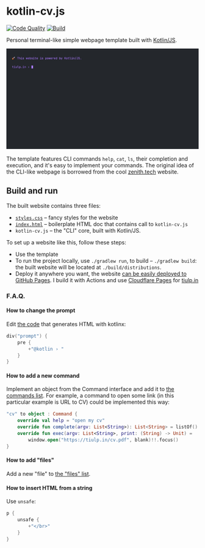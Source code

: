 # kotlin-cv.js

[![Code Quality](https://github.com/tiulpin/kotlin-cv.js/workflows/Qodana/badge.svg)](https://github.com/tiulpin/kotlin-cv.js/actions/workflows/quality.yml)
[![Build](https://github.com/tiulpin/kotlin-cv.js/workflows/Build/badge.svg)](https://github.com/tiulpin/kotlin-cv.js/actions/workflows/build.yml)

Personal terminal-like simple webpage template built with [Kotlin/JS](https://kotlinlang.org/docs/js-overview.html).

![](.github/images/demo.gif)

The template features CLI commands `help`, `cat`, `ls`, their completion and execution, and it's easy to implement your commands. The original idea of the CLI-like webpage is borrowed from the cool [zenith.tech](zenith.tech) website.

## Build and run

The built website contains three files:
- [`styles.css`](src/main/resources/styles.css) – fancy styles for the website
- [`index.html`](src/main/resources/index.html) – boilerplate HTML doc that contains call to `kotlin-cv.js`
- `kotlin-cv.js` – the "CLI" core, built with Kotlin/JS.

To set up a website like this, follow these steps:

- Use the template
- To run the project locally, use `./gradlew run`, to build – `./gradlew build`: the built website will be located at `./build/distributions`.
- Deploy it anywhere you want, the website [can be easily deployed to GitHub Pages](https://dev.to/kotlin/hosting-kotlin-js-on-github-pages-via-github-actions-3gep). I build it with Actions and use [Cloudflare Pages](https://pages.cloudflare.com) for [tiulp.in](https://tiulp.in/)


### F.A.Q.

#### How to change the prompt

Edit [the code](src/main/kotlin/Main.kt) that generates HTML with kotlinx:

```kotlin
div("prompt") { 
    pre {
        +"@kotlin › " 
    }
}
```

#### How to add a new command

Implement an object from the Command interface and add it to [the commands list](src/main/kotlin/Commands.kt). For example, a command to open some link (in this particular example is URL to CV) could be implemented this way:
```kotlin
"cv" to object : Command {
    override val help = "open my cv"
    override fun complete(argv: List<String>): List<String> = listOf()
    override fun exec(argv: List<String>, print: (String) -> Unit) =
        window.open("https://tiulp.in/cv.pdf", blank)!!.focus()
}
```

#### How to add "files"

Add a new "file" to [the "files" list](src/main/kotlin/Files.kt).

#### How to insert HTML from a string

Use `unsafe`:

```kotlin
p {
    unsafe {
        +"</br>"
    }
}
```
